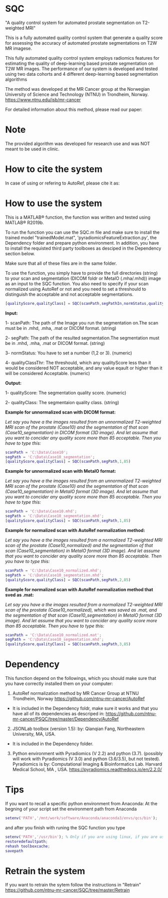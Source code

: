 # SQC
"A quality control system for automated prostate segmentation on T2-weighted MRI"

This is a fully automated quality control system that generate a quality score for assessing the accuracy of automated prostate segmentations on T2W MR imagese.

This fully automated quality control system employs radiomics features for estimating the quality of deep-learning based prostate segmentation on T2W MR images.
The performance of our system is developed and tested using two data cohorts and 4 different deep-learning based segmentation algorithms

The method was developed at the MR Cancer group at the Norwegian University of Science and Technology (NTNU) in Trondheim, Norway.
https://www.ntnu.edu/isb/mr-cancer

For detailed information about this method, please read our paper:

# Note
The provided algorithm was developed for research use and was NOT meant to be used in clinic.

# How to cite the system
In case of using or refering to AutoRef, please cite it as:


# How to use the system
This is a MATLAB® function, the function was written and tested using MATLAB® R2019b.

To run the function you can use the SQC.m file and make sure to install the trained model "trainedModel.mat", 'pyradiomicsFeatureExtraction.py', the Dependency folder and prepare python environment.
In addition, you have to install the requisted third party toolboxes as desciped in the Dependency section below.

Make sure that all of these files are in the same folder.

To use the function, you simply have to provide the full directories (string) to your scan and segmentation (DICOM foldr or MetaIO (.mha/.mhd)) image as an input to the SQC function. You also need to specify if your scan normalized using AutoRef or not and you need to set a threshould to distinguish the acceptable and not acceptable segmentations.
```matlab
[qualityScore,qualityClass] = SQC(scanPath,segPathIn,normStatus,qualityClassThr);
```
**Input:**

  1- scanPath: The path of the Image you run the segmentation on.The scan must be in .mhd, .mha, .mat or DICOM format. (string)
  
  2- segPath: The path of the resulted segmentation.The segmentation must be in .mhd, .mha, .mat or DICOM format. (string)
  
  3- normStatus: You have to set a number (1,2 or 3). (numeric)
  
  4- qualityClassThr: The threshould, which any qualityScore less than it would be considered NOT acceptable, and any value eqault or higher than it will be considered    Acceptable. (numeric)


**Output:**

  1- qualityScore: The segmentation quality score. (numeric)
  
  2- qualityClass: The segmentaion quality class. (string)
  

**Example for unnormalized scan with DICOM format:**

*Let say you have a the images resulted from an unnormalized T2-weighted MRI scan of the prostate (Case10) and the segmentation of that scan (Case10_segmentation) in DICOM format (3D image).
And let assume that you want to concider any quality score more than 85 acceptable.
Then you have to type this:*
```matlab
scanPath = 'C:\Data\Case10';
segPath = 'C:\Data\Case10_segmentation';
[qualityScore,qualityClass] = SQC(scanPath,segPath,1,85)
```
**Example for unnormalized scan with MetaIO format:**

*Let say you have a the images resulted from an unnormalized T2-weighted MRI scan of the prostate (Case10) and the segmentation of that scan (Case10_segmentation) in MetaIO format (3D image).
And let assume that you want to concider any quality score more than 85 acceptable.
Then you have to type this:*
```matlab
scanPath = 'C:\Data\Case10.mhd';
segPath = 'C:\Data\Case10_segmentation.mhd';
[qualityScore,qualityClass] = SQC(scanPath,segPath,1,85)
```
**Example for normalized scan with AutoRef normalization method:**

*Let say you have a the images resulted from a normalized T2-weighted MRI scan of the prostate (Case10_normalized) and the segmentation of that scan (Case10_segmentation) in MetaIO format (3D image).
And let assume that you want to concider any quality score more than 85 acceptable.
Then you have to type this:*
```matlab
scanPath = 'C:\Data\Case10_normalized.mhd';
segPath = 'C:\Data\Case10_segmentation.mhd';
[qualityScore,qualityClass] = SQC(scanPath,segPath,2,85)
```
**Example for normalized scan with AutoRef normalization method that sved as .mat:**

*Let say you have a the images resulted from a normalized T2-weighted MRI scan of the prostate (Case10_normalized), which was saved as .mat, and the segmentation of that scan (Case10_segmentation) in MetaIO format (3D image).
And let assume that you want to concider any quality score more than 85 acceptable.
Then you have to type this:*
```matlab
scanPath = 'C:\Data\Case10_normalized.mat';
segPath = 'C:\Data\Case10_segmentation.mhd';
[qualityScore,qualityClass] = SQC(scanPath,segPath,3,85)
```
# Dependency 
This function depend on the followings, which you should make sure that you have correctly installed them on your computer:
1. AutoRef normalization method
  by MR Cancer Group at NTNU Trondheim, Norway https://github.com/ntnu-mr-cancer/AutoRef
  - It is included in the Dependency foldr, make sure it works and that you have all of its dependencies as descriped in:
  https://github.com/ntnu-mr-cancer/PSQC/tree/master/Dependency/AutoRef
2. JSONLab toolbox (version 1.5):
  by:  Qianqian Fang, Northeastern University, MA, USA.
  - It is included in the Dependency folder.
3.  Python environment with Pyradiomics (V 2.2) and python (3.7). (possibly will work with Pyradiomics (V 3.0) and python (3.6/3.5), but not tested).
  Pyradiomics is by: Computational Imaging & Bioinformatics Lab. Harvard Medical School, MA , USA.
  https://pyradiomics.readthedocs.io/en/2.2.0/

# Tips
If you want to recall a specific python environment from Anaconda:
At the begning of your script set the environment path from Anaconda

```matlab
setenv('PATH','/mnt/work/software/Anaconda/anaconda3/envs/qcs/bin');
```

and after you finish with runing the SQC function you type

```matlab
setenv('PATH','/usr/bin'); % Only if you are using linux, if you are using windows don't type this line
restoredefaultpath;
rehash toolboxcache;
savepath
```

# Retrain the system
If you want to retrain the sytem follow the instructions in "Retrain"
https://github.com/ntnu-mr-cancer/SQC/tree/master/Retrain
